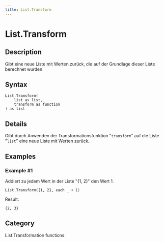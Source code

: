 ```yaml
---
title: List.Transform
---
```


# List.Transform


## Description

Gibt eine neue Liste mit Werten zurück, die auf der Grundlage dieser Liste berechnet wurden.


## Syntax

```powerquery
List.Transform(
    list as list,
    transform as function
) as list
```


## Details

Gibt durch Anwenden der Transformationsfunktion "<code>transform</code>" auf die Liste "<code>list</code>" eine neue Liste mit Werten zurück.


## Examples

### Example #1 
Addiert zu jedem Wert in der Liste &#34;\{1, 2}&#34; den Wert 1.
```powerquery
List.Transform({1, 2}, each _ + 1)
```

Result: 
```powerquery
{2, 3}
```




## Category
List.Transformation functions
